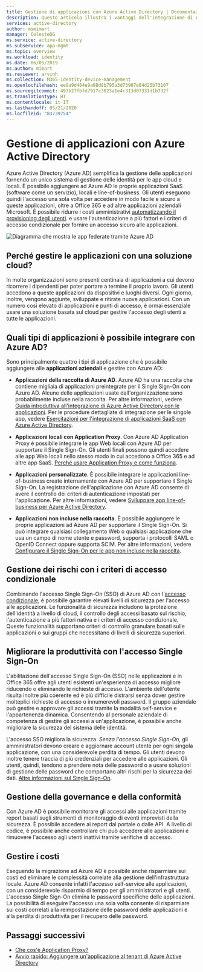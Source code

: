 ```yaml
---
title: Gestione di applicazioni con Azure Active Directory | Documentazione Microsoft
description: Questo articolo illustra i vantaggi dell'integrazione di Azure Active Directory con le applicazioni locali, cloud e SaaS.
services: active-directory
author: msmimart
manager: CelesteDG
ms.service: active-directory
ms.subservice: app-mgmt
ms.topic: overview
ms.workload: identity
ms.date: 06/05/2019
ms.author: mimart
ms.reviewer: arvinh
ms.collection: M365-identity-device-management
ms.openlocfilehash: ee9a9d404e9a08d8b795a3d73907e84d25b73107
ms.sourcegitcommit: 493b27fbfd7917c3823a1e4c313d07331d1b732f
ms.translationtype: HT
ms.contentlocale: it-IT
ms.lasthandoff: 05/21/2020
ms.locfileid: "83739754"
---
```

# <a name="application-management-with-azure-active-directory"></a>Gestione di applicazioni con Azure Active Directory

Azure Active Directory (Azure AD) semplifica la gestione delle applicazioni fornendo un unico sistema di gestione delle identità per le app cloud e locali. È possibile aggiungere ad Azure AD le proprie applicazioni SaaS (software come un servizio), locali e line-of-business. Gli utenti eseguono quindi l'accesso una sola volta per accedere in modo facile e sicuro a queste applicazioni, oltre a Office 365 e ad altre applicazioni aziendali Microsoft. È possibile ridurre i costi amministrativi [automatizzando il provisioning degli utenti](../app-provisioning/user-provisioning.md). e usare l'autenticazione a più fattori e i criteri di accesso condizionale per fornire un accesso sicuro alle applicazioni.

![Diagramma che mostra le app federate tramite Azure AD](media/what-is-application-management/app-management-overview.png)

## <a name="why-manage-applications-with-a-cloud-solution"></a>Perché gestire le applicazioni con una soluzione cloud?

In molte organizzazioni sono presenti centinaia di applicazioni a cui devono ricorrere i dipendenti per poter portare a termine il proprio lavoro. Gli utenti accedono a queste applicazioni da dispositivi e luoghi diversi. Ogni giorno, inoltre, vengono aggiunte, sviluppate e ritirate nuove applicazioni. Con un numero così elevato di applicazioni e punti di accesso, è ormai essenziale usare una soluzione basata sul cloud per gestire l'accesso degli utenti a tutte le applicazioni.

## <a name="what-types-of-applications-can-i-integrate-with-azure-ad"></a>Quali tipi di applicazioni è possibile integrare con Azure AD?

Sono principalmente quattro i tipi di applicazione che è possibile aggiungere alle **applicazioni aziendali** e gestire con Azure AD:

- **Applicazioni della raccolta di Azure AD**. Azure AD ha una raccolta che contiene migliaia di applicazioni preintegrate per il Single Sign-On con Azure AD. Alcune delle applicazioni usate dall'organizzazione sono probabilmente incluse nella raccolta. Per altre informazioni, vedere [Guida introduttiva all'integrazione di Azure Active Directory con le applicazioni](plan-an-application-integration.md). Per le procedure dettagliate di integrazione per le singole app, vedere [Esercitazioni per l'integrazione di applicazioni SaaS con Azure Active Directory](https://docs.microsoft.com/azure/active-directory/saas-apps/).

- **Applicazioni locali con Application Proxy**. Con Azure AD Application Proxy è possibile integrare le app Web locali con Azure AD per supportare il Single Sign-On. Gli utenti finali possono quindi accedere alle app Web locali nello stesso modo in cui accedono a Office 365 e ad altre app SaaS. [Perché usare Application Proxy e come funziona](what-is-application-proxy.md).

- **Applicazioni personalizzate**. È possibile integrare le applicazioni line-of-business create internamente con Azure AD per supportare il Single Sign-On. La registrazione dell'applicazione con Azure AD consente di avere il controllo dei criteri di autenticazione impostati per l'applicazione. Per altre informazioni, vedere [Sviluppare app line-of-business per Azure Active Directory](developer-guidance-for-integrating-applications.md).

- **Applicazioni non incluse nella raccolta**. È possibile aggiungere le proprie applicazioni ad Azure AD per supportare il Single Sign-On. Si può integrare qualsiasi collegamento Web o qualsiasi applicazione che usa un campo di nome utente e password, supporta i protocolli SAML o OpenID Connect oppure supporta SCIM. Per altre informazioni, vedere [Configurare il Single Sign-On per le app non incluse nella raccolta](configure-single-sign-on-non-gallery-applications.md).

## <a name="manage-risk-with-conditional-access-policies"></a>Gestione dei rischi con i criteri di accesso condizionale

Combinando l'accesso Single Sign-On (SSO) di Azure AD con l'[accesso condizionale](../conditional-access/concept-conditional-access-cloud-apps.md), è possibile garantire elevati livelli di sicurezza per l'accesso alle applicazioni. Le funzionalità di sicurezza includono la protezione dell'identità a livello di cloud, il controllo degli accessi basato sul rischio, l'autenticazione a più fattori nativa e i criteri di accesso condizionale. Queste funzionalità supportano criteri di controllo granulare basati sulle applicazioni o sui gruppi che necessitano di livelli di sicurezza superiori.

## <a name="improve-productivity-with-single-sign-on"></a>Migliorare la produttività con l'accesso Single Sign-On

L'abilitazione dell'accesso Single Sign-On (SSO) nelle applicazioni e in Office 365 offre agli utenti esistenti un'esperienza di accesso migliore riducendo o eliminando le richieste di accesso. L'ambiente dell'utente risulta inoltre più coerente ed è più difficile distrarsi senza dover gestire molteplici richieste di accesso o innumerevoli password. Il gruppo aziendale può gestire e approvare gli accessi tramite la modalità self-service e l'appartenenza dinamica. Consentendo al personale aziendale di competenza di gestire gli accessi a un'applicazione, è possibile anche migliorare la sicurezza del sistema delle identità.

L'accesso SSO migliora la sicurezza. *Senza l'accesso Single Sign-On*, gli amministratori devono creare e aggiornare account utente per ogni singola applicazione, con una considerevole perdita di tempo. Gli utenti devono inoltre tenere traccia di più credenziali per accedere alle applicazioni. Gli utenti, quindi, tendono a prendere nota delle password o a usare soluzioni di gestione delle password che comportano altri rischi per la sicurezza dei dati. [Altre informazioni sul Single Sign-On](what-is-single-sign-on.md).

## <a name="address-governance-and-compliance"></a>Gestione della governance e della conformità

Con Azure AD è possibile monitorare gli accessi alle applicazioni tramite report basati sugli strumenti di monitoraggio di eventi imprevisti della sicurezza. È possibile accedere ai report dal portale o dalle API. A livello di codice, è possibile anche controllare chi può accedere alle applicazioni e rimuovere l'accesso agli utenti inattivi tramite verifiche di accesso.

## <a name="manage-costs"></a>Gestire i costi

Eseguendo la migrazione ad Azure AD è possibile anche risparmiare sui costi ed eliminare le complessità correlate alla gestione dell'infrastruttura locale. Azure AD consente infatti l'accesso self-service alle applicazioni, con un considerevole risparmio di tempo per gli amministratori e gli utenti. L'accesso Single Sign-On elimina le password specifiche delle applicazioni. La possibilità di eseguire l'accesso una sola volta consente di risparmiare sui costi correlati alla reimpostazione delle password delle applicazioni e alla perdita di produttività per il recupero delle password.

## <a name="next-steps"></a>Passaggi successivi

- [Che cos'è Application Proxy?](what-is-application-proxy.md)
- [Avvio rapido: Aggiungere un'applicazione al tenant di Azure Active Directory](add-application-portal.md)
